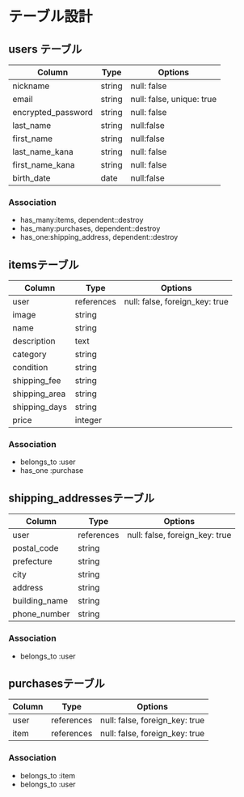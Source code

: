 # テーブル設計

## users テーブル

| Column             | Type  | Options                    |
| ------------------ | ----- | -------------------------- |
| nickname           | string | null: false               |
| email              | string | null: false, unique: true |
| encrypted_password | string | null: false               |
| last_name          | string | null:false                |
| first_name         | string | null:false                |
| last_name_kana     | string | null: false               |
| first_name_kana    | string | null: false               |
| birth_date         | date   | null:false                |

### Association

- has_many:items, dependent::destroy
- has_many:purchases, dependent::destroy
- has_one:shipping_address, dependent::destroy

## itemsテーブル

| Column        | Type       | Options                        |
| ------------- | ---------- | ------------------------------ |
| user          | references | null: false, foreign_key: true |
| image         | string     |                                |
| name          | string     |                                |
| description   | text       |                                |
| category      | string     |                                |
| condition     | string     |                                |
| shipping_fee  | string     |                                |
| shipping_area | string     |                                |
| shipping_days | string     |                                |
| price         | integer    |                                |

### Association

- belongs_to :user
- has_one :purchase

## shipping_addressesテーブル

| Column        | Type       | Options                        |
| ------------- | ---------- | ------------------------------ |
| user          | references | null: false, foreign_key: true |
| postal_code   | string     |                                |
| prefecture    | string     |                                |
| city          | string     |                                |
| address       | string     |                                |
| building_name | string     |                                |
| phone_number  | string     |                                |

### Association

- belongs_to :user

## purchasesテーブル

| Column | Type       | Options                        |
| ------ | ---------- | ------------------------------ |
| user   | references | null: false, foreign_key: true |
| item   | references | null: false, foreign_key: true |

### Association

- belongs_to :item
- belongs_to :user
